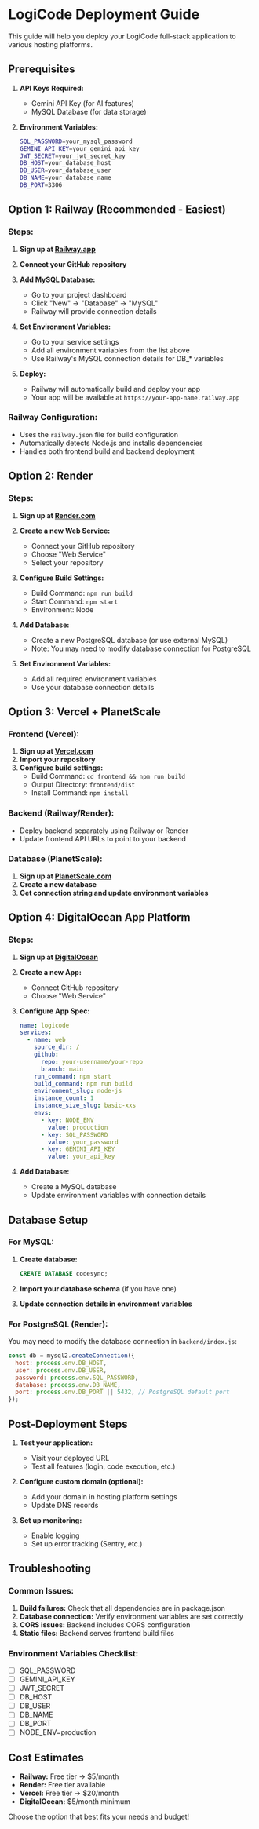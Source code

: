 # LogiCode Deployment Guide

This guide will help you deploy your LogiCode full-stack application to various hosting platforms.

## Prerequisites

1. **API Keys Required:**

   - Gemini API Key (for AI features)
   - MySQL Database (for data storage)

2. **Environment Variables:**
   ```bash
   SQL_PASSWORD=your_mysql_password
   GEMINI_API_KEY=your_gemini_api_key
   JWT_SECRET=your_jwt_secret_key
   DB_HOST=your_database_host
   DB_USER=your_database_user
   DB_NAME=your_database_name
   DB_PORT=3306
   ```

## Option 1: Railway (Recommended - Easiest)

### Steps:

1. **Sign up at [Railway.app](https://railway.app)**
2. **Connect your GitHub repository**
3. **Add MySQL Database:**

   - Go to your project dashboard
   - Click "New" → "Database" → "MySQL"
   - Railway will provide connection details

4. **Set Environment Variables:**

   - Go to your service settings
   - Add all environment variables from the list above
   - Use Railway's MySQL connection details for DB\_\* variables

5. **Deploy:**
   - Railway will automatically build and deploy your app
   - Your app will be available at `https://your-app-name.railway.app`

### Railway Configuration:

- Uses the `railway.json` file for build configuration
- Automatically detects Node.js and installs dependencies
- Handles both frontend build and backend deployment

## Option 2: Render

### Steps:

1. **Sign up at [Render.com](https://render.com)**
2. **Create a new Web Service:**

   - Connect your GitHub repository
   - Choose "Web Service"
   - Select your repository

3. **Configure Build Settings:**

   - Build Command: `npm run build`
   - Start Command: `npm start`
   - Environment: Node

4. **Add Database:**

   - Create a new PostgreSQL database (or use external MySQL)
   - Note: You may need to modify database connection for PostgreSQL

5. **Set Environment Variables:**
   - Add all required environment variables
   - Use your database connection details

## Option 3: Vercel + PlanetScale

### Frontend (Vercel):

1. **Sign up at [Vercel.com](https://vercel.com)**
2. **Import your repository**
3. **Configure build settings:**
   - Build Command: `cd frontend && npm run build`
   - Output Directory: `frontend/dist`
   - Install Command: `npm install`

### Backend (Railway/Render):

- Deploy backend separately using Railway or Render
- Update frontend API URLs to point to your backend

### Database (PlanetScale):

1. **Sign up at [PlanetScale.com](https://planetscale.com)**
2. **Create a new database**
3. **Get connection string and update environment variables**

## Option 4: DigitalOcean App Platform

### Steps:

1. **Sign up at [DigitalOcean](https://digitalocean.com)**
2. **Create a new App:**

   - Connect GitHub repository
   - Choose "Web Service"

3. **Configure App Spec:**

   ```yaml
   name: logicode
   services:
     - name: web
       source_dir: /
       github:
         repo: your-username/your-repo
         branch: main
       run_command: npm start
       build_command: npm run build
       environment_slug: node-js
       instance_count: 1
       instance_size_slug: basic-xxs
       envs:
         - key: NODE_ENV
           value: production
         - key: SQL_PASSWORD
           value: your_password
         - key: GEMINI_API_KEY
           value: your_api_key
   ```

4. **Add Database:**
   - Create a MySQL database
   - Update environment variables with connection details

## Database Setup

### For MySQL:

1. **Create database:**

   ```sql
   CREATE DATABASE codesync;
   ```

2. **Import your database schema** (if you have one)
3. **Update connection details in environment variables**

### For PostgreSQL (Render):

You may need to modify the database connection in `backend/index.js`:

```javascript
const db = mysql2.createConnection({
  host: process.env.DB_HOST,
  user: process.env.DB_USER,
  password: process.env.SQL_PASSWORD,
  database: process.env.DB_NAME,
  port: process.env.DB_PORT || 5432, // PostgreSQL default port
});
```

## Post-Deployment Steps

1. **Test your application:**

   - Visit your deployed URL
   - Test all features (login, code execution, etc.)

2. **Configure custom domain (optional):**

   - Add your domain in hosting platform settings
   - Update DNS records

3. **Set up monitoring:**
   - Enable logging
   - Set up error tracking (Sentry, etc.)

## Troubleshooting

### Common Issues:

1. **Build failures:** Check that all dependencies are in package.json
2. **Database connection:** Verify environment variables are set correctly
3. **CORS issues:** Backend includes CORS configuration
4. **Static files:** Backend serves frontend build files

### Environment Variables Checklist:

- [ ] SQL_PASSWORD
- [ ] GEMINI_API_KEY
- [ ] JWT_SECRET
- [ ] DB_HOST
- [ ] DB_USER
- [ ] DB_NAME
- [ ] DB_PORT
- [ ] NODE_ENV=production

## Cost Estimates

- **Railway:** Free tier → $5/month
- **Render:** Free tier available
- **Vercel:** Free tier → $20/month
- **DigitalOcean:** $5/month minimum

Choose the option that best fits your needs and budget!
